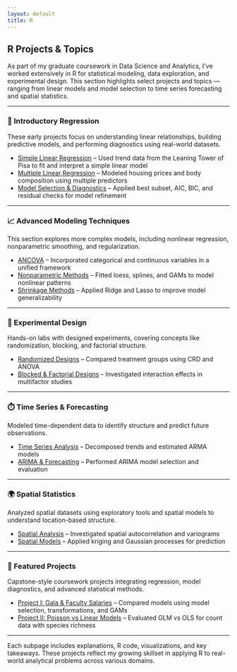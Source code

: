 ```yaml
---
layout: default
title: R
---
```


## R Projects & Topics

As part of my graduate coursework in Data Science and Analytics, I've worked extensively in R for statistical modeling, data exploration, and experimental design. This section highlights select projects and topics — ranging from linear models and model selection to time series forecasting and spatial statistics.

---

### 📘 Introductory Regression

These early projects focus on understanding linear relationships, building predictive models, and performing diagnostics using real-world datasets.

- [Simple Linear Regression](/r/introductory-regression-models/intro-regression) – Used trend data from the Leaning Tower of Pisa to fit and interpret a simple linear model  
- [Multiple Linear Regression](/r/introductory-regression-models/multiple-regression) – Modeled housing prices and body composition using multiple predictors  
- [Model Selection & Diagnostics](/r/introductory-regression-models/model-selection) – Applied best subset, AIC, BIC, and residual checks for model refinement

---

### 📈 Advanced Modeling Techniques

This section explores more complex models, including nonlinear regression, nonparametric smoothing, and regularization.

- [ANCOVA](/r/advanced-regression/ancova) – Incorporated categorical and continuous variables in a unified framework  
- [Nonparametric Methods](/r/advanced-regression/nonparametric) – Fitted loess, splines, and GAMs to model nonlinear patterns  
- [Shrinkage Methods](/r/advanced-regression/shrinkage) – Applied Ridge and Lasso to improve model generalizability

---

### 🧪 Experimental Design

Hands-on labs with designed experiments, covering concepts like randomization, blocking, and factorial structure.

- [Randomized Designs](/r/experimental-design/randomized-designs) – Compared treatment groups using CRD and ANOVA  
- [Blocked & Factorial Designs](/r/experimental-design/block-factorial) – Investigated interaction effects in multifactor studies

---

### ⏱️ Time Series & Forecasting

Modeled time-dependent data to identify structure and predict future observations.

- [Time Series Analysis](/r/time-series/time-series) – Decomposed trends and estimated ARMA models  
- [ARIMA & Forecasting](/r/time-series/arima-models) – Performed ARIMA model selection and evaluation

---

### 🌍 Spatial Statistics

Analyzed spatial datasets using exploratory tools and spatial models to understand location-based structure.

- [Spatial Analysis](/r/spatial/spatial-analysis) – Investigated spatial autocorrelation and variograms  
- [Spatial Models](/r/spatial/spatial-models) – Applied kriging and Gaussian processes for prediction

---

### 🧪 Featured Projects

Capstone-style coursework projects integrating regression, model diagnostics, and advanced statistical methods.

- [Project I: Gala & Faculty Salaries](/r/glm-and-projects/project1) – Compared models using model selection, transformations, and GAMs  
- [Project II: Poisson vs Linear Models](/r/glm-and-projects/project2) – Evaluated GLM vs OLS for count data with species richness

---

Each subpage includes explanations, R code, visualizations, and key takeaways. These projects reflect my growing skillset in applying R to real-world analytical problems across various domains.

